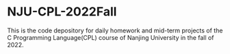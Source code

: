 # NJU-CPL-2022Fall
This is the code depository for daily homework and mid-term projects of the C Programming Language(CPL) course of Nanjing University in the fall of 2022.
